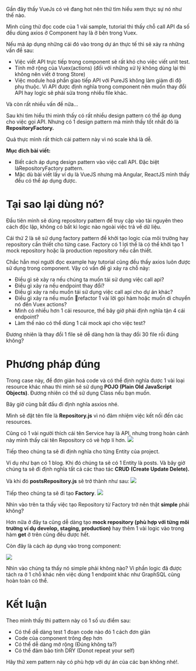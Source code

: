 Gần đây thấy VueJs có vẻ đang hot nên thử tìm hiểu xem thực sự nó như thế nào.

Mình cũng thử đọc code của 1 vài sample, tutorial thì thấy chỗ call API đa số đều dùng axios ở Component hay là ở bên trong Vuex.

Nếu mà áp dụng những cái đó vào trong dự án thực tế thì sẽ xảy ra những vấn đề sau:

* Việc viết API trực tiếp trong component sẽ rất khó cho việc viết unit test.
* Tính mở rộng của Vuex(actions) (đối với những xử lý không dùng lại thì không nên viết ở trong Store)
* Việc module hoá phần giao tiếp API với PureJS không làm giảm đi độ phụ thuộc. Vì API được định nghĩa trong component nên muốn thay đổi API hay logic sẽ phải sửa trong nhiều file khác.

Và còn rất nhiều vấn đề nữa…

Sau khi tìm hiểu thì mình thấy có rất nhiều design pattern có thể áp dụng cho việc gọi API. Nhưng có 1 design pattern mà mình thấy tốt nhất đó là **RepositoryFactory.**

Quả thực mình rất thích cái pattern này vì nó scale khá là dễ.

**Mục đích bài viết:**

* Biết cách áp dụng design pattern vào việc call API. Đặc biệt làRepositoryFactory pattern.
* Mặc dù bài viết lấy ví dụ là VueJS nhưng mà Angular, ReactJS mình thấy đều có thể áp dụng được.
    
    
    
#     Tại sao lại dùng nó?
Đầu tiên mình sẽ dùng repository pattern để truy cập vào tài nguyên theo cách độc lập, không có bất kì logic nào ngoài việc trả về dữ liệu.

Cái thứ 2 là sẽ sử dụng factory pattern để khởi tạo logic của môi trường hay repository cần thiết cho từng case. Factory có 1 lợi thế là có thể khởi tạo 1 mock repository hoặc là production repository nếu cần thiết.

Chắc hẳn mọi người đọc example hay tutorial cũng đều thấy axios luôn được sử dụng trong component. Vậy có vấn đề gì xảy ra chỗ này:

*    Điều gì sẽ xảy ra nếu chúng ta muốn tái sử dụng việc call api?
*    Điều gì xảy ra nếu endpoint thay đổi?
*    Điều gì xảy ra nếu muốn tái sử dụng việc call api cho dự án khác?
*    Điều gì xảy ra nếu muốn refactor 1 vài lời gọi hàm hoặc muốn di chuyển nó đến Vuex actions?
*    Mình có nhiều hơn 1 cái resource, thế bây giờ phải định nghĩa tận 4 cái endpoint?
*    Làm thế nào có thể dùng 1 cái mock api cho việc test?

Đương nhiên là thay đổi 1 file sẽ dễ dàng hơn là thay đổi 30 file rồi đúng không?


# Phương pháp đúng
Trong case này, để đơn giản hoá code và có thể định nghĩa được 1 vài loại resource khác nhau thì mình sẽ sử dụng **POJO (Plain Old JavaScript Objects)**. Đương nhiên có thể sử dụng Class nếu bạn muốn.

Bây giờ cùng bắt đầu đi định nghĩa asxios nhé.

Mình sẽ đặt tên file là **Repository.js** vì nó đảm nhiệm việc kết nối đến các resources.

Cũng có 1 vài người thích cái tên Service hay là API, nhưng trong hoàn cảnh này mình thấy cái tên Repository có vẻ hợp lí hơn.
![](https://images.viblo.asia/22f77732-db09-4497-ae0a-ef4d40dfa46b.png)


Tiếp theo chúng ta sẽ đi định nghĩa cho từng Entity của project.

Ví dụ như bạn có 1 blog. Khi đó chúng ta sẽ có 1 Entity là posts. Và bây giờ chúng ta sẽ đi định nghĩa tất cả các thao tác **CRUD (Create Update Delete).**

Và khi đó **postsRepository.js** sẽ trở thành như sau:
![](https://images.viblo.asia/b78e5303-96a2-47ed-a5e6-21fc3172cf97.png)


Tiếp theo chúng ta sẽ đi tạo **Factory**.
![](https://images.viblo.asia/fc0be7fa-df67-48a3-ae07-50293029698b.png)


Nhìn vào trên ta thấy việc tạo Repository từ Factory trở nên thật **simple** phải không?

Hơn nữa ở đây ta cũng dễ dàng tạo **mock repository (phù hợp với từng môi trường ví dụ develop, staging, production)** hay thêm 1 vài logic vào trong hàm **get** ở trên cũng đều được hết.

Còn đây là cách áp dụng vào trong component:


![](https://images.viblo.asia/cb2c7952-c552-4552-afcc-adcd9f2b186c.png)


Nhìn vào chúng ta thấy nó simple phải không nào? Vì phần logic đã được tách ra ở 1 chỗ khác nên việc dùng 1 endpoint khác như GraphSQL cũng hoàn toàn có thể.
# Kết luận
Theo mình thấy thì pattern này có 1 số ưu điểm sau:

*    Có thể dễ dàng test 1 đoạn code nào đó 1 cách đơn giản
*    Code của component trông đẹp hơn
*    Có thể dễ dàng mở rộng (Đúng không ta?)
*    Có thể đảm bảo tính DRY (Donot repeat your self)

Hãy thử xem pattern này có phù hợp với dự án của các bạn không nhé!.